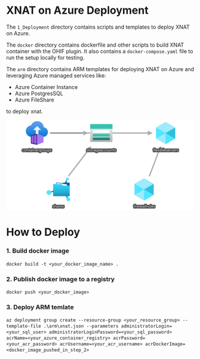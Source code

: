 # XNAT on Azure Deployment

The `1_Deployment` directory contains scripts and templates to deploy XNAT on Azure. 

The `docker` directory contains dockerfile and other scripts to build XNAT container with the OHIF plugin. It also contains a `docker-compose.yaml` file to run the setup locally for testing.

The `arm` directory contains ARM templates for deploying XNAT on Azure and leveraging Azure managed services like:
- Azure Container Instance
- Azure PostgresSQL
- Azure FileShare

to deploy xnat.

![Arm Visualization](../images/arm.png)

# How to Deploy

### 1. Build docker image
```
docker build -t <your_docker_image_name> .
```

### 2. Publish docker image to a registry
```
docker push <your_docker_image>
```
### 3. Deploy ARM temlate
```
az deployment group create --resource-group <your_resource_group> --template-file .\arm\xnat.json --parameters administratorLogin=<your_sql_user> administratorLoginPassword=<your_sql_password> acrName=<your_azure_container_registry> acrPassword=<your_acr_password> acrUsername=<your_acr_username> acrDockerImage=<docker_image_pushed_in_step_2>
```